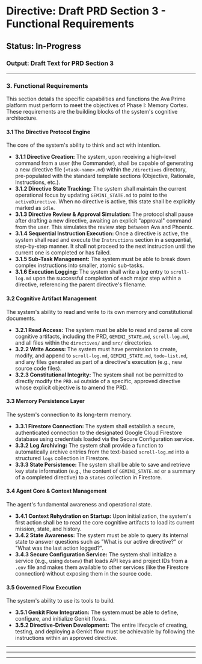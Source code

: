 # Directive: Draft PRD Section 3 - Functional Requirements

## Status: In-Progress

### Output: Draft Text for PRD Section 3

---

### 3. Functional Requirements

This section details the specific capabilities and functions the Ava Prime platform must perform to meet the objectives of Phase I: Memory Cortex. These requirements are the building blocks of the system's cognitive architecture.

#### 3.1 The Directive Protocol Engine

The core of the system's ability to think and act with intention.

- **3.1.1 Directive Creation:** The system, upon receiving a high-level command from a user (the Commander), shall be capable of generating a new directive file (`<task-name>.md`) within the `/directives` directory, pre-populated with the standard template sections (Objective, Rationale, Instructions, etc.).
- **3.1.2 Directive State Tracking:** The system shall maintain the current operational focus by updating `GEMINI_STATE.md` to point to the `activeDirective`. When no directive is active, this state shall be explicitly marked as `idle`.
- **3.1.3 Directive Review & Approval Simulation:** The protocol shall pause after drafting a new directive, awaiting an explicit "approval" command from the user. This simulates the review step between Ava and Phoenix.
- **3.1.4 Sequential Instruction Execution:** Once a directive is active, the system shall read and execute the `Instructions` section in a sequential, step-by-step manner. It shall not proceed to the next instruction until the current one is completed or has failed.
- **3.1.5 Sub-Task Management:** The system must be able to break down complex instructions into smaller, atomic sub-tasks.
- **3.1.6 Execution Logging:** The system shall write a log entry to `scroll-log.md` upon the successful completion of each major step within a directive, referencing the parent directive's filename.

#### 3.2 Cognitive Artifact Management

The system's ability to read and write to its own memory and constitutional documents.

- **3.2.1 Read Access:** The system must be able to read and parse all core cognitive artifacts, including the PRD, `GEMINI_STATE.md`, `scroll-log.md`, and all files within the `directives/` and `src/` directories.
- **3.2.2 Write Access:** The system must have permission to create, modify, and append to `scroll-log.md`, `GEMINI_STATE.md`, `todo-list.md`, and any files generated as part of a directive's execution (e.g., new source code files).
- **3.2.3 Constitutional Integrity:** The system shall not be permitted to directly modify the `PRD.md` outside of a specific, approved directive whose explicit objective is to amend the PRD.

#### 3.3 Memory Persistence Layer

The system's connection to its long-term memory.

- **3.3.1 Firestore Connection:** The system shall establish a secure, authenticated connection to the designated Google Cloud Firestore database using credentials loaded via the Secure Configuration service.
- **3.3.2 Log Archiving:** The system shall provide a function to automatically archive entries from the text-based `scroll-log.md` into a structured `logs` collection in Firestore.
- **3.3.3 State Persistence:** The system shall be able to save and retrieve key state information (e.g., the content of `GEMINI_STATE.md` or a summary of a completed directive) to a `states` collection in Firestore.

#### 3.4 Agent Core & Context Management

The agent's fundamental awareness and operational state.

- **3.4.1 Context Rehydration on Startup:** Upon initialization, the system's first action shall be to read the core cognitive artifacts to load its current mission, state, and history.
- **3.4.2 State Awareness:** The system must be able to query its internal state to answer questions such as "What is our active directive?" or "What was the last action logged?".
- **3.4.3 Secure Configuration Service:** The system shall initialize a service (e.g., using `dotenv`) that loads API keys and project IDs from a `.env` file and makes them available to other services (like the Firestore connection) without exposing them in the source code.

#### 3.5 Governed Flow Execution

The system's ability to use its tools to build.

- **3.5.1 Genkit Flow Integration:** The system must be able to define, configure, and initialize Genkit flows.
- **3.5.2 Directive-Driven Development:** The entire lifecycle of creating, testing, and deploying a Genkit flow must be achievable by following the instructions within an approved directive.

---

---

---
